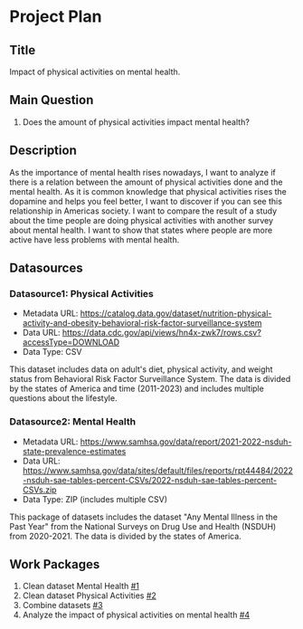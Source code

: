 # Project Plan

## Title
<!-- Give your project a short title. -->
Impact of physical activities on mental health.

## Main Question

<!-- Think about one main question you want to answer based on the data. -->
1. Does the amount of physical activities impact mental health?

## Description

<!-- Describe your data science project in max. 200 words. Consider writing about why and how you attempt it. -->
As the importance of mental health rises nowadays, I want to analyze if there is a relation between the amount of physical activities done and the mental health. As it is common knowledge that physical activities rises the dopamine and helps you feel better, I want to discover if you can see this relationship in Americas society. I want to compare the result of a study about the time people are doing physical activities with another survey about mental health. I want to show that states where people are more active have less problems with mental health.

## Datasources

<!-- Describe each datasources you plan to use in a section. Use the prefic "DatasourceX" where X is the id of the datasource. -->

### Datasource1: Physical Activities
* Metadata URL: https://catalog.data.gov/dataset/nutrition-physical-activity-and-obesity-behavioral-risk-factor-surveillance-system 
* Data URL: https://data.cdc.gov/api/views/hn4x-zwk7/rows.csv?accessType=DOWNLOAD 
* Data Type: CSV

This dataset includes data on adult's diet, physical activity, and weight status from Behavioral Risk Factor Surveillance System. The data is divided by the states of America and time (2011-2023) and includes multiple questions about the lifestyle.

### Datasource2: Mental Health
* Metadata URL: https://www.samhsa.gov/data/report/2021-2022-nsduh-state-prevalence-estimates
* Data URL: https://www.samhsa.gov/data/sites/default/files/reports/rpt44484/2022-nsduh-sae-tables-percent-CSVs/2022-nsduh-sae-tables-percent-CSVs.zip
* Data Type: ZIP (includes multiple CSV)

This package of datasets includes the dataset "Any Mental Illness in the Past Year" from the National Surveys on Drug Use and Health (NSDUH) from 2020-2021. The data is divided by the states of America.

## Work Packages

<!-- List of work packages ordered sequentially, each pointing to an issue with more details. -->

1. Clean dataset Mental Health [#1][i1]
2. Clean dataset Physical Activities [#2][i2]
3. Combine datasets [#3][i3]
4. Analyze the impact of physical activities on mental health [#4][i4]


[i1]: https://github.com/LaraSlzb/laras-made-template/issues/1
[i2]: https://github.com/LaraSlzb/laras-made-template/issues/2
[i3]: https://github.com/LaraSlzb/laras-made-template/issues/3
[i4]: https://github.com/LaraSlzb/laras-made-template/issues/4